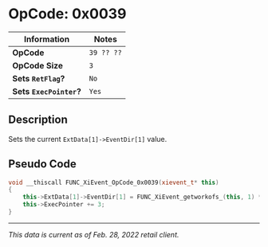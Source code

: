 # OpCode: 0x0039

| Information               | Notes |
|---                        |---    |
| **OpCode**                | `39 ?? ??` |
| **OpCode Size**           | `3`   |
| **Sets `RetFlag`?**       | `No`  |
| **Sets `ExecPointer`?**   | `Yes` |

## Description

Sets the current `ExtData[1]->EventDir[1]` value.

## Pseudo Code

```cpp
void __thiscall FUNC_XiEvent_OpCode_0x0039(xievent_t* this)
{
    this->ExtData[1]->EventDir[1] = FUNC_XiEvent_getworkofs_(this, 1) * 6.283 * 0.00024414062;
    this->ExecPointer += 3;
}
```

---

_This data is current as of Feb. 28, 2022 retail client._